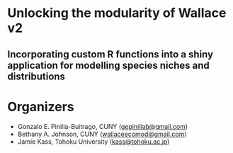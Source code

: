 # Unlocking the modularity of Wallace v2
## Incorporating custom R functions into a shiny application for modelling species niches and distributions

# Organizers

-   Gonzalo E. Pinilla-Buitrago, CUNY (gepinillab@gmail.com)
-   Bethany A. Johnson, CUNY (wallaceecomod@gmail.com)
-   Jamie Kass, Tohoku University (kass@tohoku.ac.jp)
